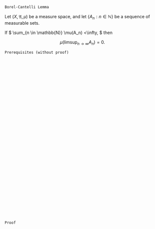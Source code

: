```
Borel-Cantelli Lemma
```
Let $(X, \mathfrak{A}, \mu)$ be a measure space,
and let $\{A_n: n \in \mathbb{N}\}$ be a sequence of measurable sets.

If 
$
\sum_{n \in \mathbb{N}} \mu(A_n) <\infty,
$ then

$$
\mu \Big(\limsup_{n \rightarrow \infty} A_n \Big)=0.
$$

```
Prerequisites (without proof)
```

<br>
<br>
<br>
<br>
<br>
<br>
<br>
<br>
<br>
<br>
<br>
<br>
<br>
<br>
<br>
<br>
<br>
<br>
<br>
<br>
<br>
<br>
<br>
<br>
<br>
<br>
<br>
<br>
<br>
<br>


```
Proof
```
